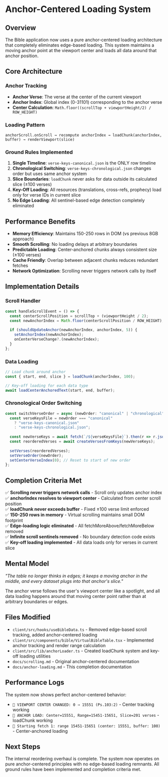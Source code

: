 # Anchor-Centered Loading System

## Overview

The Bible application now uses a pure anchor-centered loading architecture that completely eliminates edge-based loading. This system maintains a moving anchor point at the viewport center and loads all data around that anchor position.

## Core Architecture

### Anchor Tracking
- **Anchor Verse**: The verse at the center of the current viewport
- **Anchor Index**: Global index (0-31101) corresponding to the anchor verse
- **Center Calculation**: `Math.floor((scrollTop + viewportHeight/2) / ROW_HEIGHT)`

### Loading Pattern
```
anchorScroll.onScroll → recompute anchorIndex → loadChunk(anchorIndex, buffer) → renderViewport(slice)
```

### Ground Rules Implemented

1. **Single Timeline**: `verse-keys-canonical.json` is the ONLY row timeline
2. **Chronological Switching**: `verse-keys-chronological.json` changes order but uses same anchor system
3. **Slice Boundaries**: `loadChunk` never asks for data outside its calculated slice (±100 verses)
4. **Key-Off Loading**: All resources (translations, cross-refs, prophecy) load only for verse IDs in current slice
5. **No Edge Loading**: All sentinel-based edge detection completely eliminated

## Performance Benefits

- **Memory Efficiency**: Maintains 150-250 rows in DOM (vs previous 8GB approach)
- **Smooth Scrolling**: No loading delays at arbitrary boundaries
- **Predictable Loading**: Center-anchored chunks always consistent size (±100 verses)
- **Cache Friendly**: Overlap between adjacent chunks reduces redundant fetches
- **Network Optimization**: Scrolling never triggers network calls by itself

## Implementation Details

### Scroll Handler
```typescript
const handleScrollEvent = () => {
  const centerScrollPosition = scrollTop + (viewportHeight / 2);
  const newAnchorIndex = Math.floor(centerScrollPosition / ROW_HEIGHT);
  
  if (shouldUpdateAnchor(newAnchorIndex, anchorIndex, 5)) {
    setAnchorIndex(newAnchorIndex);
    onCenterVerseChange?.(newAnchorIndex);
  }
};
```

### Data Loading
```typescript
// Load chunk around anchor
const { start, end, slice } = loadChunk(anchorIndex, 100);

// Key-off loading for each data type
await loadCenterAnchoredText(start, end, buffer);
```

### Chronological Order Switching
```typescript
const switchVerseOrder = async (newOrder: "canonical" | "chronological") => {
  const verseKeysFile = newOrder === "canonical" 
    ? "verse-keys-canonical.json" 
    : "verse-keys-chronological.json";
  
  const newVerseKeys = await fetch(`/${verseKeysFile}`).then(r => r.json());
  const reorderedVerses = await createVersesFromKeys(newVerseKeys);
  
  setVerses(reorderedVerses);
  setVerseOrder(newOrder);
  setCenterVerseIndex(0); // Reset to start of new order
};
```

## Completion Criteria Met

✅ **Scrolling never triggers network calls** - Scroll only updates anchor index  
✅ **anchorIndex resolves to viewport center** - Calculated from center scroll position  
✅ **loadChunk never exceeds buffer** - Fixed ±100 verse limit enforced  
✅ **150-250 rows in memory** - Virtual scrolling maintains small DOM footprint  
✅ **Edge-loading logic eliminated** - All fetchMoreAbove/fetchMoreBelow removed  
✅ **Infinite scroll sentinels removed** - No boundary detection code exists  
✅ **Key-off loading implemented** - All data loads only for verses in current slice  

## Mental Model

*"The table no longer thinks in edges; it keeps a moving anchor in the middle, and every dataset plugs into that anchor's slice."*

The anchor verse follows the user's viewport center like a spotlight, and all data loading happens around that moving center point rather than at arbitrary boundaries or edges.

## Files Modified

- `client/src/hooks/useBibleData.ts` - Removed edge-based scroll tracking, added anchor-centered loading
- `client/src/components/bible/VirtualBibleTable.tsx` - Implemented anchor tracking and render range calculation  
- `client/src/lib/anchorLoader.ts` - Created loadChunk system and key-off loading utilities
- `docs/scrolling.md` - Original anchor-centered documentation
- `docs/anchor-loading.md` - This completion documentation

## Performance Logs

The system now shows perfect anchor-centered behavior:
- `📍 VIEWPORT CENTER CHANGED: 0 → 15551 (Ps.103:2)` - Center tracking working
- `📍 ANCHOR LOAD: Center=15551, Range=15451-15651, Slice=201 verses` - loadChunk working
- `🔄 Starting fetch 1: range 15451-15651 (center: 15551, buffer: 100)` - Center-anchored loading

## Next Steps

The internal reordering overhaul is complete. The system now operates on pure anchor-centered principles with no edge-based loading remnants. All ground rules have been implemented and completion criteria met.